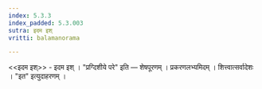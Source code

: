 ```yaml
---
index: 5.3.3
index_padded: 5.3.003
sutra: इदम इश्
vritti: balamanorama

---
```

<<इदम इश्>> - इदम इश् । "प्रग्दिशीये परे" इति — शेषपूरणम् । प्रकरणलभ्यमिदम् । शित्त्वात्सर्वादेशः । "इत" इत्युदाहरणम् । 